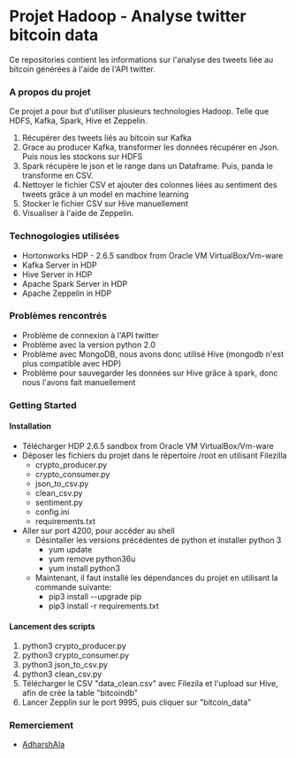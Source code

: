 # Projet Hadoop - Analyse twitter bitcoin data
Ce repositories contient les informations sur l'analyse des tweets liée au bitcoin générées à l'aide de l'API twitter.

### A propos du projet
Ce projet a pour but d'utiliser plusieurs technologies Hadoop. Telle que HDFS, Kafka, Spark, Hive et Zeppelin. 
1. Récupérer des tweets liés au bitcoin sur Kafka
2. Grace au producer Kafka, transformer les données récupérer en Json. Puis nous les stockons sur HDFS 
3. Spark récupère le json et le range dans un Dataframe. Puis, panda le transforme en CSV.
4. Nettoyer le fichier CSV et ajouter des colonnes liées au sentiment des tweets grâce à un model en machine learning
5. Stocker le fichier CSV sur Hive manuellement
6. Visualiser à l'aide de Zeppelin.
 
### Technogologies utilisées
- Hortonworks HDP - 2.6.5 sandbox from Oracle VM VirtualBox/Vm-ware
- Kafka Server in HDP
- Hive Server in HDP
- Apache Spark Server in HDP
- Apache Zeppelin in HDP

### Problèmes rencontrés
- Problème de connexion à l'API twitter
- Problème avec la version python 2.0
- Problème avec MongoDB, nous avons donc utilisé Hive (mongodb n'est plus compatible avec HDP)
- Problème pour sauvegarder les données sur Hive grâce à spark, donc nous l'avons fait manuellement

### Getting Started
#### Installation
- Télécharger HDP 2.6.5 sandbox from Oracle VM VirtualBox/Vm-ware
- Déposer les fichiers du projet dans le répertoire /root en utilisant Filezilla
  - crypto_producer.py
  - crypto_consumer.py
  - json_to_csv.py
  - clean_csv.py
  - sentiment.py
  - config.ini
  - requirements.txt
- Aller sur port 4200, pour accéder au shell
  - Désintaller les versions précédentes de python et installer python 3
    - yum update
    - yum remove python36u
    - yum install python3
  - Maintenant, il faut installé les dépendances du projet en utilisant la commande suivante:
    - pip3 install --upgrade pip
    - pip3 install -r requirements.txt

#### Lancement des scripts
1. python3 crypto_producer.py
2. python3 crypto_consumer.py
3. python3 json_to_csv.py
4. python3 clean_csv.py
5. Télécharger le CSV "data_clean.csv" avec Filezila et l'upload sur Hive, afin de crée la table "bitcoindb"
6. Lancer Zepplin sur le port 9995, puis cliquer sur "bitcoin_data"


### Remerciement
- [AdharshAla](https://github.com/AdharshAla/covid19_bigdata_project)